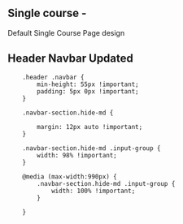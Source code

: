 

## Single course - 
Default Single Course Page design

## Header Navbar Updated

        .header .navbar {
            min-height: 55px !important;
            padding: 5px 0px !important;
        }

        .navbar-section.hide-md {

            margin: 12px auto !important;
        }

        .navbar-section.hide-md .input-group {
            width: 98% !important;
        }

        @media (max-width:990px) {
            .navbar-section.hide-md .input-group {
                width: 100% !important;
            }

        }


